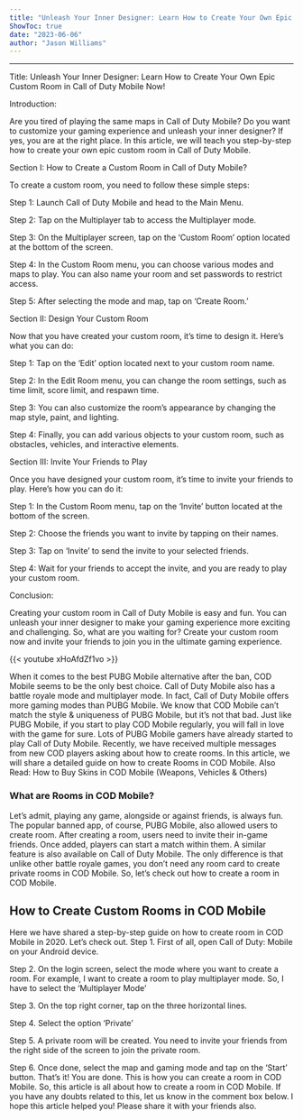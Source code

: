 ```yaml
---
title: "Unleash Your Inner Designer: Learn How to Create Your Own Epic Custom Room in Call of Duty Mobile Now!"
ShowToc: true 
date: "2023-06-06"
author: "Jason Williams"
---
```

*****
Title: Unleash Your Inner Designer: Learn How to Create Your Own Epic Custom Room in Call of Duty Mobile Now!

Introduction: 

Are you tired of playing the same maps in Call of Duty Mobile? Do you want to customize your gaming experience and unleash your inner designer? If yes, you are at the right place. In this article, we will teach you step-by-step how to create your own epic custom room in Call of Duty Mobile.

Section I: How to Create a Custom Room in Call of Duty Mobile?

To create a custom room, you need to follow these simple steps: 

Step 1: Launch Call of Duty Mobile and head to the Main Menu. 

Step 2: Tap on the Multiplayer tab to access the Multiplayer mode. 

Step 3: On the Multiplayer screen, tap on the ‘Custom Room’ option located at the bottom of the screen. 

Step 4: In the Custom Room menu, you can choose various modes and maps to play. You can also name your room and set passwords to restrict access. 

Step 5: After selecting the mode and map, tap on ‘Create Room.’ 

Section II: Design Your Custom Room

Now that you have created your custom room, it’s time to design it. Here’s what you can do: 

Step 1: Tap on the ‘Edit’ option located next to your custom room name. 

Step 2: In the Edit Room menu, you can change the room settings, such as time limit, score limit, and respawn time. 

Step 3: You can also customize the room’s appearance by changing the map style, paint, and lighting. 

Step 4: Finally, you can add various objects to your custom room, such as obstacles, vehicles, and interactive elements. 

Section III: Invite Your Friends to Play

Once you have designed your custom room, it’s time to invite your friends to play. Here’s how you can do it: 

Step 1: In the Custom Room menu, tap on the ‘Invite’ button located at the bottom of the screen. 

Step 2: Choose the friends you want to invite by tapping on their names. 

Step 3: Tap on ‘Invite’ to send the invite to your selected friends. 

Step 4: Wait for your friends to accept the invite, and you are ready to play your custom room.

Conclusion:

Creating your custom room in Call of Duty Mobile is easy and fun. You can unleash your inner designer to make your gaming experience more exciting and challenging. So, what are you waiting for? Create your custom room now and invite your friends to join you in the ultimate gaming experience.

{{< youtube xHoAfdZf1vo >}} 



When it comes to the best PUBG Mobile alternative after the ban, COD Mobile seems to be the only best choice. Call of Duty Mobile also has a battle royale mode and multiplayer mode. In fact, Call of Duty Mobile offers more gaming modes than PUBG Mobile.
We know that COD Mobile can’t match the style & uniqueness of PUBG Mobile, but it’s not that bad. Just like PUBG Mobile, if you start to play COD Mobile regularly, you will fall in love with the game for sure.
Lots of PUBG Mobile gamers have already started to play Call of Duty Mobile. Recently, we have received multiple messages from new COD players asking about how to create rooms. In this article, we will share a detailed guide on how to create Rooms in COD Mobile.
Also Read: How to Buy Skins in COD Mobile (Weapons, Vehicles & Others)

 
### What are Rooms in COD Mobile?


Let’s admit, playing any game, alongside or against friends, is always fun. The popular banned app, of course, PUBG Mobile, also allowed users to create room. After creating a room, users need to invite their in-game friends. Once added, players can start a match within them.
A similar feature is also available on Call of Duty Mobile. The only difference is that unlike other battle royale games, you don’t need any room card to create private rooms in COD Mobile. So, let’s check out how to create a room in COD Mobile.

 
## How to Create Custom Rooms in COD Mobile


Here we have shared a step-by-step guide on how to create room in COD Mobile in 2020. Let’s check out.
Step 1. First of all, open Call of Duty: Mobile on your Android device.

Step 2. On the login screen, select the mode where you want to create a room. For example, I want to create a room to play multiplayer mode. So, I have to select the ‘Multiplayer Mode’

Step 3. On the top right corner, tap on the three horizontal lines.

Step 4. Select the option ‘Private’

Step 5. A private room will be created. You need to invite your friends from the right side of the screen to join the private room.

Step 6. Once done, select the map and gaming mode and tap on the ‘Start’ button.
That’s it! You are done. This is how you can create a room in COD Mobile.
So, this article is all about how to create a room in COD Mobile. If you have any doubts related to this, let us know in the comment box below. I hope this article helped you! Please share it with your friends also.




